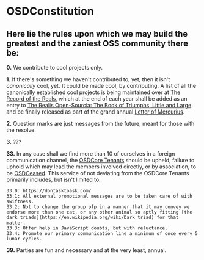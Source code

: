 # OSDConstitution

## Here lie the rules upon which we may build the greatest and the zaniest OSS community there be:
**0\.** We contribute to cool projects only.

**1\.** If there's something we haven't contributed to, yet, then it isn't *canonically* cool, yet. It could be made cool, by contributing. A list of all the canonically established cool projects is being maintained over at [The Record of the Reals](record-of-reals.md), which at the end of each year shall be added as an entry to [The Realis Open-Sourcia: The Book of Triumphs, Little and Large](we-be-awesome.md) and be finally released as part of the grand annual [Letter of Mercurius](https://github.com/osdc/Mercurius).

**2\.** Question marks are just messages from the future, meant for those with the resolve.

**3\.** ???

**33\.** In any case shall we find more than 10 of ourselves in a foreign communication channel, the [OSDCore Tenants](core-tenants.md) should be upheld, failure to uphold which may lead the members involved directly, or by association, to be [OSDCeased](rituals-and-rites.md). This service of not deviating from the OSDCore Tenants primarily includes, but isn't limited to:

    33.0: https://dontasktoask.com/
    33.1: All external promotional messages are to be taken care of with swiftness.
    33.2: Not to change the group pfp in a manner that it may convey we endorse more than one cat, or any other animal so aptly fitting [the dark triads](https://en.wikipedia.org/wiki/Dark_triad) for that matter.
    33.3: Offer help in JavaScript doubts, but with reluctance.
    33.4: Promote our primary communication line a minimum of once every 5 lunar cycles.

**39\.** Parties are fun and necessary and at the very least, annual.

